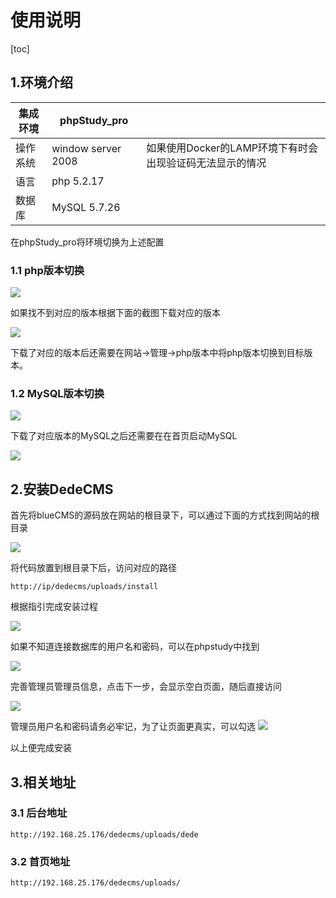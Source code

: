 # 使用说明
[toc]
## 1.环境介绍

| 集成环境 | phpStudy_pro       |                                                          |
| -------- | ------------------ | -------------------------------------------------------- |
| 操作系统 | window server 2008 | 如果使用Docker的LAMP环境下有时会出现验证码无法显示的情况 |
| 语言     | php 5.2.17         |                                                          |
| 数据库   | MySQL 5.7.26       |                                                          |

在phpStudy_pro将环境切换为上述配置

### 1.1 php版本切换

![](php版本切换.jpg)

如果找不到对应的版本根据下面的截图下载对应的版本

![](php版本切换2.jpg)

下载了对应的版本后还需要在网站->管理->php版本中将php版本切换到目标版本。

### 1.2 MySQL版本切换

![](MySQL版本下载.jpg)

下载了对应版本的MySQL之后还需要在在首页启动MySQL

![](MySQL启动.jpg)

## 2.安装DedeCMS

  首先将blueCMS的源码放在网站的根目录下，可以通过下面的方式找到网站的根目录

![](打开网站根目录.jpg)

将代码放置到根目录下后，访问对应的路径

```
http://ip/dedecms/uploads/install
```

根据指引完成安装过程

![](配置数据库连接信息.jpg)

如果不知道连接数据库的用户名和密码，可以在phpstudy中找到

![](获取数据库密码.jpg)

完善管理员管理员信息，点击下一步，会显示空白页面，随后直接访问

![](配置管理员用户名和密码.png)

管理员用户名和密码请务必牢记，为了让页面更真实，可以勾选
![](获取测试数据包.jpg)

以上便完成安装

## 3.相关地址

### 3.1 后台地址
```
http://192.168.25.176/dedecms/uploads/dede
```
### 3.2 首页地址
```
http://192.168.25.176/dedecms/uploads/
```
